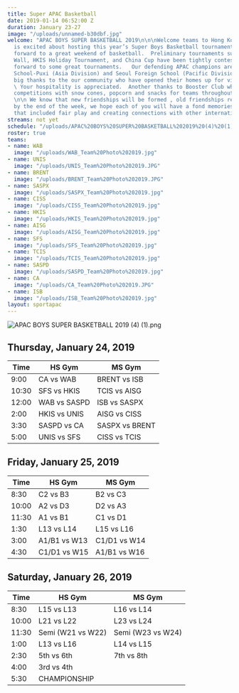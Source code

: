 ```yaml
---
title: Super APAC Basketball
date: 2019-01-14 06:52:00 Z
duration: January 23-27
image: "/uploads/unnamed-b30dbf.jpg"
welcome: "APAC BOYS SUPER BASKETBALL 2019\n\n\nWelcome teams to Hong Kong!   HKIS
  is excited about hosting this year’s Super Boys Basketball tournament.  We look
  forward to a great weekend of basketball.  Preliminary tournaments such as the Great
  Wall, HKIS Holiday Tournament, and China Cup have been tightly contested so we look
  forward to some great tournaments.   Our defending APAC champions are Shanghai American
  School-Puxi (Asia Division) and Seoul Foreign School (Pacific Division).  \n\nA
  big thanks to the our community who have opened their homes up for visiting athletes.
  \ Your hospitality is appreciated.  Another thanks to Booster Club who support our
  competitions with snow cones, popcorn and snacks for teams throughout the weekend.
  \n\n We know that new friendships will be formed , old friendships revisited and
  by the end of the week, we hope each of you will have a fond memories of APAC 2019
  that included fair play and creating connections with other international students\n"
streams: not yet
schedule: "/uploads/APAC%20BOYS%20SUPER%20BASKETBALL%202019%20(4)%20(1).png"
roster: true
teams:
- name: WAB
  image: "/uploads/WAB_Team%20Photo%202019.jpg"
- name: UNIS
  image: "/uploads/UNIS_Team%20Photo%202019.JPG"
- name: BRENT
  image: "/uploads/BRENT_Team%20Photo%202019.JPG"
- name: SASPX
  image: "/uploads/SASPX_Team%20Photo%202019.jpg"
- name: CISS
  image: "/uploads/CISS_Team%20Photo%202019.jpg"
- name: HKIS
  image: "/uploads/HKIS_Team%20Photo%202019.jpg"
- name: AISG
  image: "/uploads/AISG_Team%20Photo%202019.jpg"
- name: SFS
  image: "/uploads/SFS_Team%20Photo%202019.jpg"
- name: TCIS
  image: "/uploads/TCIS_Team%20Photo%202019.jpg"
- name: SASPD
  image: "/uploads/SASPD_Team%20Photo%202019.jpg"
- name: CA
  image: "/uploads/CA_Team%20Photo%202019.JPG"
- name: ISB
  image: "/uploads/ISB_Team%20Photo%202019.jpg"
layout: sportapac
---
```


![APAC BOYS SUPER BASKETBALL 2019 (4) (1).png](/uploads/APAC%20BOYS%20SUPER%20BASKETBALL%202019%20(4)%20(1).png)

## Thursday, January 24, 2019

| **Time** | **HS Gym** | **MS Gym** |
| ------------- | ------------- | ------------- |
| 9:00    | CA vs WAB    |  BRENT vs ISB    |
| 10:30   |  SFS vs HKIS    | TCIS vs AISG    |
| 12:00    |  WAB vs SASPD   |  ISB vs SASPX  |
| 2:00    | HKIS vs UNIS    | AISG vs CISS    |
| 3:30    | SASPD vs CA    | SASPX vs BRENT    |
| 5:00    | UNIS vs SFS    |    CISS vs TCIS    |


## Friday, January 25, 2019

| **Time** | **HS Gym** | **MS Gym** |
| ------------- | ------------- | ------------- |
| 8:30    | C2 vs B3    |  B2 vs C3    |
| 10:00   |  A2 vs D3    | D2 vs A3    |
| 11:30    |  A1 vs B1   |  C1 vs D1   |
| 1:30    | L13 vs L14    | L15 vs L16    |
| 3:00    | A1/B1 vs W13  | C1/D1 vs W14    |
| 4:30    | C1/D1 vs W15    | A1/B1 vs W16 |


## Saturday, January 26, 2019

| **Time** | **HS Gym** | **MS Gym** |
| ------------- | ------------- | ------------- |
| 8:30   | L15 vs L13    |  L16 vs L14   |
| 10:00   |  L21 vs L22    | L23 vs L24    |
| 11:30   |  Semi (W21 vs W22)   | Semi (W23 vs W24) |
| 1:00  | L13 vs L16    | L14 vs L15    |
| 2:30    | 5th vs 6th  | 7th vs 8th   |
| 4:00  |     3rd vs 4th    |       |
| 5:30    | CHAMPIONSHIP   |        | 



